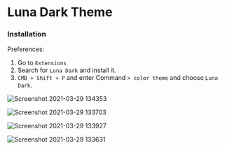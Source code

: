 # Luna Dark Theme

### Installation

Preferences:

1. Go to `Extensions`
2. Search for `Luna Dark` and install it.
3. `CMD + Shift + P` and enter Command `> color theme` and choose `Luna Dark`.

![Screenshot 2021-03-29 134353](https://user-images.githubusercontent.com/81558343/112841830-a3fbe800-90a9-11eb-8305-d7b23590f358.png)

![Screenshot 2021-03-29 133703](https://user-images.githubusercontent.com/81558343/112841845-a8c09c00-90a9-11eb-89f0-286c5a535d22.png)

![Screenshot 2021-03-29 133927](https://user-images.githubusercontent.com/81558343/112841862-ac542300-90a9-11eb-8297-9592a0fba79b.png)

![Screenshot 2021-03-29 133631](https://user-images.githubusercontent.com/81558343/112841879-afe7aa00-90a9-11eb-972e-c9d193cf0055.png)
